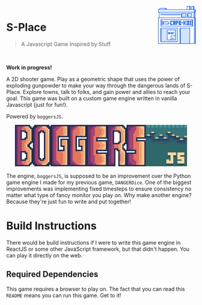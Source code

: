 <img src="boggersJS/docs/assets/icon.png" height="100" align="right"/>

# S-Place

> A Javascript Game Inspired by Stuff

<br> 

**Work in progress!**

A 2D shooter game. Play as a geometric shape that uses the power of exploding gunpowder 
to make your way through the dangerous lands of S-Place. Explore towns, talk to folks, 
and gain power and allies to reach your goal. This game was built on a custom game engine 
written in vanilla Javascript (just for fun!).

Powered by `boggersJS`.

<p align="center"><img height="110" src="boggersJS/docs/assets/boggers-logo.png"></p>

The engine, `boggersJS`, is supposed to be an improvement over the Python game engine I
made for my previous game, `DANGERDice`. One of the biggest improvements was implementing
fixed timesteps to ensure consistency no matter what type of fancy monitor you play on.
Why make another engine? Because they're just fun to write and put together!

# Build Instructions

There would be build instructions if I were to write this game engine in ReactJS or some
other JavaScript framework, but that didn't happen. You can play it directly on the web.

## Required Dependencies

This game requires a browser to play on. The fact that you can read this `README` means
you can run this game. Get to it!
